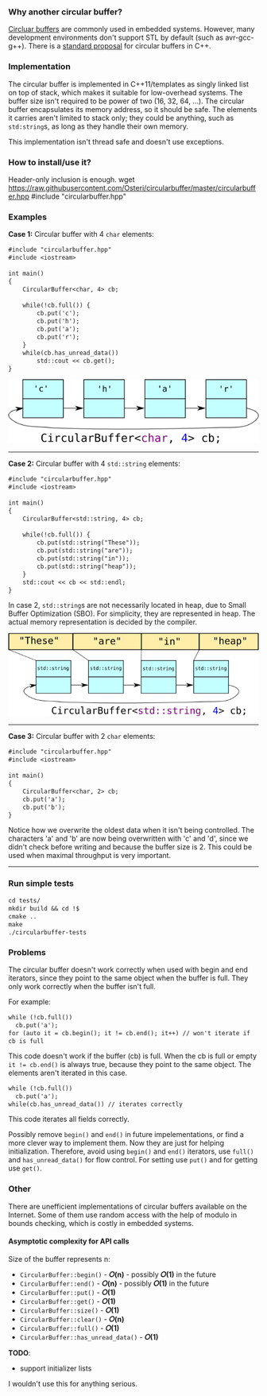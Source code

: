 ### Why another circular buffer?
[Circluar buffers](https://en.wikipedia.org/wiki/Circular_buffer) are commonly used in embedded systems. However, many development environments don't support STL by default (such as avr-gcc-g++). There is a [standard proposal](http://www.open-std.org/jtc1/sc22/wg21/docs/papers/2016/p0059r1.pdf) for circular buffers in C++.

### Implementation
The circular buffer is implemented in C++11/templates as singly linked list on top of stack, which makes it suitable for low-overhead systems. The buffer size isn't required to be power of two (16, 32, 64, ...). The circular buffer encapsulates its memory address, so it should be safe. The elements it carries aren't limited to stack only; they could be anything, such as `std:string`s, as long as they handle their own memory.

This implementation isn't thread safe and doesn't use exceptions.

### How to install/use it?
Header-only inclusion is enough.
    wget https://raw.githubusercontent.com/Osteri/circularbuffer/master/circularbuffer.hpp
    #include "circularbuffer.hpp"
### Examples
**Case 1:**
Circular buffer with 4 `char` elements:

    #include "circularbuffer.hpp"
    #include <iostream>

    int main() 
    {
        CircularBuffer<char, 4> cb;

        while(!cb.full()) {
            cb.put('c');
            cb.put('h');
            cb.put('a');
            cb.put('r');
        }
        while(cb.has_unread_data())
            std::cout << cb.get(); 
    }
    
![stack based singly linked list circular buffer](https://github.com/Osteri/circularbuffer/blob/master/wiki/char.png?raw=true)

***
**Case 2:**
Circular buffer with 4 `std::string` elements:

    #include "circularbuffer.hpp"
    #include <iostream>

    int main() 
    {
        CircularBuffer<std::string, 4> cb;

        while(!cb.full()) {
            cb.put(std::string("These"));
            cb.put(std::string("are"));
            cb.put(std::string("in"));
            cb.put(std::string("heap"));
        }
        std::cout << cb << std::endl;
    }

In case 2, `std::string`s are not necessarily located in heap, due to Small Buffer Optimization (SBO). For simplicity, they are represented in heap. The actual memory representation is decided by the compiler.

![stack based singly linked list circular buffer](https://github.com/Osteri/circularbuffer/blob/master/wiki/string.png?raw=true)

***
**Case 3:**
Circular buffer with 2 `char` elements:

    #include "circularbuffer.hpp"
    #include <iostream>

    int main() 
    {
        CircularBuffer<char, 2> cb;
        cb.put('a');
        cb.put('b');
    }

Notice how we overwrite the oldest data when it isn't being controlled. The characters 'a' and 'b' are now being overwritten with 'c' and 'd', since we didn't check before writing and because the buffer size is 2. This could be used when maximal throughput is very important.

***

### Run simple tests
    cd tests/
    mkdir build && cd !$
    cmake ..
    make
    ./circularbuffer-tests

### Problems

The circular buffer doesn't work correctly when used with begin and end iterators, since they point to the same object when the buffer is full. They only work correctly when the buffer isn't full.

For example:

    while (!cb.full())
      cb.put('a');
    for (auto it = cb.begin(); it != cb.end(); it++) // won't iterate if cb is full

This code doesn't work if the buffer (cb) is full. When the cb is full or empty `it != cb.end()` is always true, because they point to the same object. The elements aren't iterated in this case.

    while (!cb.full())
      cb.put('a');
    while(cb.has_unread_data()) // iterates correctly

This code iterates all fields correctly.

Possibly remove `begin()` and `end()` in future impelementations, or find a more clever way to implement them. Now they are just for helping initialization. Therefore, avoid using `begin()` and `end()` iterators, use `full()` and `has_unread_data()` for flow control. For setting use `put()` and for getting use `get()`.

### Other

There are unefficient implementations of circular buffers available on the Internet. Some of them use random access with the help of modulo in bounds checking, which is costly in embedded systems.

#### Asymptotic complexity for API calls

Size of the buffer represents n:

* `CircularBuffer::begin()` - **𝛰(n)** - possibly **𝛰(1)** in the future
* `CircularBuffer::end()` - **𝛰(n)** - possibly **𝛰(1)** in the future
* `CircularBuffer::put()` - **𝛰(1)**
* `CircularBuffer::get()` - **𝛰(1)**
* `CircularBuffer::size()` - **𝛰(1)**
* `CircularBuffer::clear()` - **𝛰(n)**
* `CircularBuffer::full()` - **𝛰(1)**
* `CircularBuffer::has_unread_data()` - **𝛰(1)**


**TODO**:
* support initializer lists

I wouldn't use this for anything serious.
